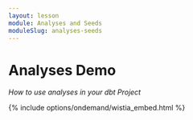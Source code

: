 ```yaml
---
layout: lesson
module: Analyses and Seeds
moduleSlug: analyses-seeds
---
```


# Analyses Demo
_How to use analyses in your dbt Project_

{% include options/ondemand/wistia_embed.html %}